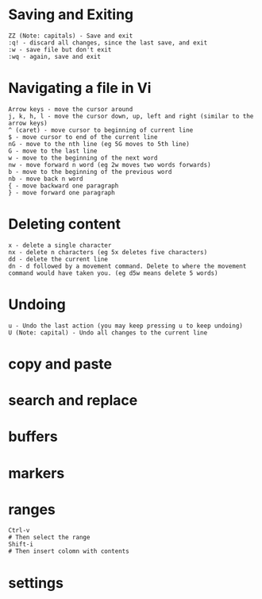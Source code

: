 # Saving and Exiting

    ZZ (Note: capitals) - Save and exit
    :q! - discard all changes, since the last save, and exit
    :w - save file but don't exit
    :wq - again, save and exit

# Navigating a file in Vi

    Arrow keys - move the cursor around
    j, k, h, l - move the cursor down, up, left and right (similar to the arrow keys)
    ^ (caret) - move cursor to beginning of current line
    $ - move cursor to end of the current line
    nG - move to the nth line (eg 5G moves to 5th line)
    G - move to the last line
    w - move to the beginning of the next word
    nw - move forward n word (eg 2w moves two words forwards)
    b - move to the beginning of the previous word
    nb - move back n word
    { - move backward one paragraph
    } - move forward one paragraph

# Deleting content

    x - delete a single character
    nx - delete n characters (eg 5x deletes five characters)
    dd - delete the current line
    dn - d followed by a movement command. Delete to where the movement command would have taken you. (eg d5w means delete 5 words)

# Undoing

    u - Undo the last action (you may keep pressing u to keep undoing)
    U (Note: capital) - Undo all changes to the current line


# copy and paste
# search and replace
# buffers
# markers
# ranges

```
Ctrl-v
# Then select the range
Shift-i
# Then insert colomn with contents
```



# settings

